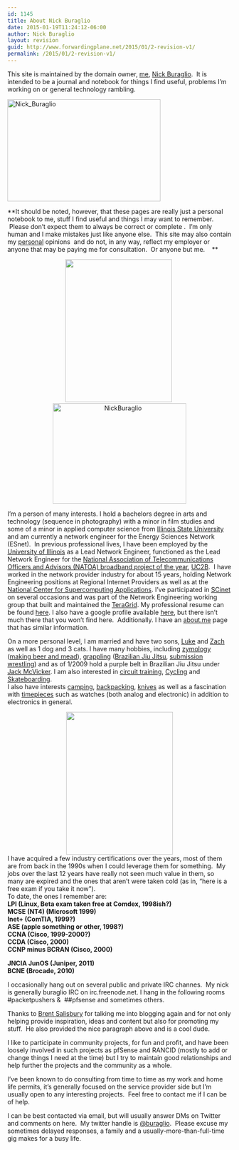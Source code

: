 ```yaml
---
id: 1145
title: About Nick Buraglio
date: 2015-01-19T11:24:12-06:00
author: Nick Buraglio
layout: revision
guid: http://www.forwardingplane.net/2015/01/2-revision-v1/
permalink: /2015/01/2-revision-v1/
---
```

This site is maintained by the domain owner, [me](http://buraglio.com/nick/), [Nick Buraglio](http://buraglio.com/nick/).  It is intended to be a journal and notebook for things I find useful, problems I&#8217;m working on or general technology rambling.

[<img class="aligncenter  wp-image-1144" src="http://www.forwardingplane.net/wp-content/uploads/2012/11/Nick_Buraglio.jpg" alt="Nick_Buraglio" width="344" height="229" />](http://www.forwardingplane.net/wp-content/uploads/2012/11/Nick_Buraglio.jpg)

**It should be noted, however, that these pages are really just a personal notebook to me, stuff I find useful and things I may want to remember.  Please don&#8217;t expect them to always be correct or complete .  I&#8217;m only human and I make mistakes just like anyone else.  This site may also contain my <span style="text-decoration: underline;">personal</span> opinions  and do not, in any way, reflect my employer or anyone that may be paying me for consultation.  Or anyone but me.    **

<div>
</div>

<div class="separator" style="clear: both; text-align: center;">
  <a style="margin-left: 1em; margin-right: 1em;" href="http://farm5.static.flickr.com/4094/4923051199_82b05feaf1.jpg"><img class="alignleft" style="border: 0px;" src="http://farm5.static.flickr.com/4094/4923051199_82b05feaf1.jpg" alt="" width="240" height="320" border="0" /></a> <a href="http://www.forwardingplane.net/wp-content/uploads/2012/11/NickBuraglio.jpg"><img class="alignright size-full wp-image-886" src="http://www.forwardingplane.net/wp-content/uploads/2012/11/NickBuraglio.jpg" alt="NickBuraglio" width="300" height="225" /></a>
</div>

I&#8217;m a person of many interests. I hold a bachelors degree in arts and technology (sequence in photography) with a minor in film studies and some of a minor in applied computer science from [Illinois State University](http://ilstu.edu/) and am currently a network engineer for the Energy Sciences Network (ESnet).  In previous professional lives, I have been employed by the [University of Illinois](http://www.illinois.edu/) as a Lead Network Engineer, functioned as the Lead Network Engineer for the [National Association of Telecommunications Officers and Advisors (NATOA) broadband project of the year](http://uc2b.net/2012/09/13/uc2b-awarded-national-association-of-telecommunications-officers-and-advisors-natoa-2012-community-broadband-project-of-the-year/), [UC2B](http://uc2b.net/).  I have worked in the network provider industry for about 15 years, holding Network Engineering positions at Regional Internet Providers as well as at the [National Center for Supercomputing Applications](http://www.ncsa.uiuc.edu/). I&#8217;ve participated in [SCinet](https://scinet.supercomp.org/) on several occasions and was part of the Network Engineering working group that built and maintained the [TeraGrid](https://www.teragrid.org/). My professional resume can be found [here](http://buraglio.com/nick/resume). I also have a google profile available <a href="https://plus.google.com/u/0/101045958892388765754/about" target="_blank">here</a>, but there isn&#8217;t much there that you won&#8217;t find here.  Additionally. I have an <a href="http://about.me/buraglio" target="_blank">about.me</a> page that has similar information.

On a more personal level, I am married and have two sons, [Luke](http://www.buraglio.com/luke/) and [Zach](http://www.buraglio.com/zach) as well as 1 dog and 3 cats. I have many hobbies, including [zymology](http://en.wikipedia.org/wiki/Zymurgist) ([making beer and mead](http://buraglio.com/nick/category/beer/recipe)), [grappling](http://en.wikipedia.org/wiki/Grappling) ([Brazilian Jiu Jitsu](http://en.wikipedia.org/wiki/Brazilian_Jiu_Jitsu), [submission wrestling](http://en.wikipedia.org/wiki/Submission_wrestling)) and as of 1/2009 hold a purple belt in Brazilian Jiu Jitsu under [Jack McVicker](http://en.wikipedia.org/wiki/Submission_wrestling). I am also interested in [circuit training](http://en.wikipedia.org/wiki/Circuit_training), [Cycling](http://en.wikipedia.org/wiki/Cycling) and [Skateboarding](http://en.wikipedia.org/wiki/Skateboarding).  
I also have interests [camping](http://en.wikipedia.org/wiki/Camping), [backpacking](http://en.wikipedia.org/wiki/Backpacking_(wilderness)), <a href="http://www.budgetbladereview.com/" target="_blank">knives</a> as well as a fascination with [timepieces](http://en.wikipedia.org/wiki/Timepiece) such as watches (both analog and electronic) in addition to electronics in general.

<div class="separator" style="clear: both; text-align: center;">
  <a style="margin-left: 1em; margin-right: 1em;" href="http://farm5.static.flickr.com/4101/4905501229_694a8701b7.jpg"><img src="http://farm5.static.flickr.com/4101/4905501229_694a8701b7.jpg" alt="" width="240" height="320" border="0" /></a>
</div>

<div class="separator" style="clear: both; text-align: center;">
</div>

<div class="separator" style="clear: both; text-align: left;">
  I have acquired a few industry certifications over the years, most of them are from back in the 1990s when I could leverage them for something.  My jobs over the last 12 years have really not seen much value in them, so many are expired and the ones that aren&#8217;t were taken cold (as in, &#8220;here is a free exam if you take it now&#8221;).
</div>

<div class="separator" style="clear: both; text-align: left;">
</div>

<div class="separator" style="clear: both; text-align: left;">
  To date, the ones I remember are:
</div>

<div class="separator" style="clear: both; text-align: left;">
</div>

<div class="separator" style="clear: both; text-align: left;">
  <strong>LPI (Linux, Beta exam taken free at Comdex, 1998ish?)</strong>
</div>

<div class="separator" style="clear: both; text-align: left;">
  <strong>MCSE (NT4) (Microsoft 1999)</strong>
</div>

<div class="separator" style="clear: both; text-align: left;">
  <strong>Inet+ (ComTIA, 1999?)</strong>
</div>

<div class="separator" style="clear: both; text-align: left;">
  <strong>ASE (apple something or other, 1998?)</strong>
</div>

<div class="separator" style="clear: both; text-align: left;">
  <strong>CCNA (Cisco, 1999-2000?)</strong>
</div>

<div class="separator" style="clear: both; text-align: left;">
  <strong>CCDA (Cisco, 2000)</strong>
</div>

<div class="separator" style="clear: both; text-align: left;">
  <strong>CCNP minus BCRAN (Cisco, 2000)</strong>
</div>

**JNCIA JunOS (Juniper, 2011)**  
**BCNE (Brocade, 2010)**

I occasionally hang out on several public and private IRC channes.  My nick is generally buraglio IRC on irc.freenode.net. I hang in the following rooms #packetpushers &  ##pfsense and sometimes others.

Thanks to <a href="http://www.networkstatic.net" target="_blank">Brent Salisbury</a> for talking me into blogging again and for not only helping provide inspiration, ideas and content but also for promoting my stuff.  He also provided the nice paragraph above and is a cool dude.

I like to participate in community projects, for fun and profit, and have been loosely involved in such projects as pfSense and RANCID (mostly to add or change things I need at the time) but I try to maintain good relationships and help further the projects and the community as a whole.

I&#8217;ve been known to do consulting from time to time as my work and home life permits, it&#8217;s generally focused on the service provider side but I&#8217;m usually open to any interesting projects.  Feel free to contact me if I can be of help.

I can be best contacted via email, but will usually answer DMs on Twitter and comments on here.  My twitter handle is <a href="http://www.twitter.com/buraglio" target="_blank">@buraglio</a>.  Please excuse my sometimes delayed responses, a family and a usually-more-than-full-time gig makes for a busy life.